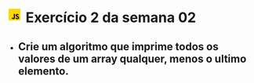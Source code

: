 # ![](../../../images/icons8-javascript-color-32.png) Exercício 2 da semana 02

- ## Crie um algoritmo que imprime todos os valores de um array qualquer, menos o ultimo elemento.
